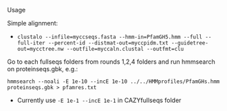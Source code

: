 Usage

Simple alignment:

- `clustalo --infile=myccseqs.fasta --hmm-in=PfamGH5.hmm --full --full-iter --percent-id --distmat-out=myccpidm.txt --guidetree-out=mycctree.nw --outfile=myccaln.clustal --outfmt=clu`

Go to each fullseqs folders from rounds 1,2,4 folders and run hmmsearch on proteinseqs.gbk, e.g.:

`hmmsearch --noali -E 1e-10 --incE 1e-10 ../../HMMprofiles/PfamGHs.hmm proteinseqs.gbk > pfamres.txt`

- Currently use `-E 1e-1 --incE 1e-1` in CAZYfullseqs folder 
